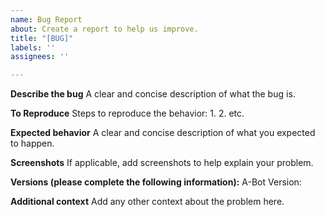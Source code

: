 ```yaml
---
name: Bug Report
about: Create a report to help us improve.
title: "[BUG]"
labels: ''
assignees: ''

---
```


**Describe the bug**
A clear and concise description of what the bug is.

**To Reproduce**
Steps to reproduce the behavior:
1.
2.
etc.

**Expected behavior**
A clear and concise description of what you expected to happen.

**Screenshots**
If applicable, add screenshots to help explain your problem.

**Versions (please complete the following information):**
A-Bot Version:

**Additional context**
Add any other context about the problem here.
